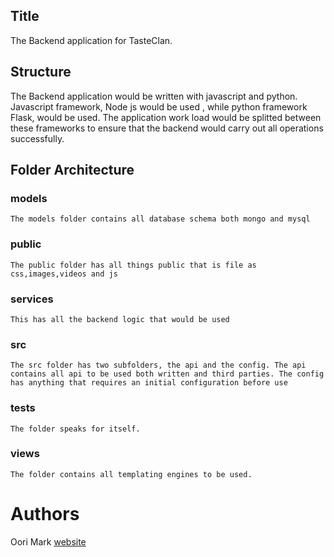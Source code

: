 ## Title
The Backend application for TasteClan.

## Structure

The Backend application would be written with javascript and python. Javascript framework, Node js would be used , while python framework Flask, would be used.
The application work load would be splitted between these frameworks to ensure that the backend would carry out all operations successfully.

## Folder Architecture
  ### models
    The models folder contains all database schema both mongo and mysql
  ### public
    The public folder has all things public that is file as css,images,videos and js
  ### services
    This has all the backend logic that would be used
  ### src 
    The src folder has two subfolders, the api and the config. The api contains all api to be used both written and third parties. The config has anything that requires an initial configuration before use
  ### tests
    The folder speaks for itself.
  ### views
    The folder contains all templating engines to be used.

# Authors
  Oori Mark [website](www.oorimark.netlify.app)